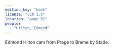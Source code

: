 ```yaml
---
edition_key: "book"
license: "CC0 1.0"
location: "page 31"
people:
  - "Hilton, Edmond"
---
```

Edmond
Hilton cam from Prage to Breme by Stade.
